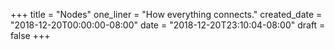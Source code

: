 +++
title = "Nodes"
one_liner = "How everything connects."
created_date = "2018-12-20T00:00:00-08:00"
date = "2018-12-20T23:10:04-08:00"
draft = false 
+++